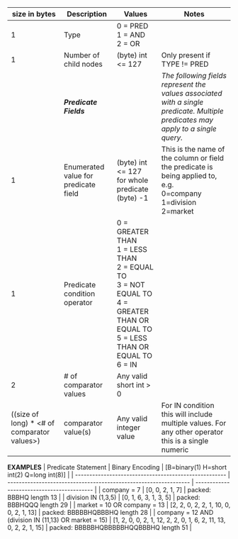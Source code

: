 | size in bytes                                | Description                          | Values                                                                                                                      | Notes                                                                                                                               |
|----------------------------------------------|--------------------------------------|-----------------------------------------------------------------------------------------------------------------------------|-------------------------------------------------------------------------------------------------------------------------------------|
| 1                                            | Type                                 | 0 = PRED<br>1 = AND<br>2 = OR                                                                                               |                                                                                                                                     |
| 1                                            | Number of child nodes                | (byte) int <= 127                                                                                                           | Only present if TYPE != PRED                                                                                                        |
|                                              | <I><B>Predicate Fields               |                                                                                                                             | <I>The following fields represent the values associated with a single predicate. Multiple predicates may apply to a single query.   |
| 1                                            | Enumerated value for predicate field | (byte) int <= 127<br>for whole predicate (byte) -1                                                                          | This is the name of the column or field the predicate is being applied to, e.g.<br>0=company<br>1=division<br>2=market<br>          |
| 1                                            | Predicate condition operator         | 0 = GREATER THAN<br>1 = LESS THAN<br>2 = EQUAL TO<br>3 = NOT EQUAL TO<br>4 = GREATER THAN OR EQUAL TO<br>5 = LESS THAN OR EQUAL TO<br>6 = IN |                                                                                                                                     |
| 2                                            | \# of comparator values              | Any valid short int > 0                                                                                                     |                                                                                                                                     |
| ((size of long) \* <# of comparator values>) | comparator value(s)                  | Any valid integer value                                                                                                     | For IN condition this will include multiple values. For any other operator this is a single numeric                                 |

<B>EXAMPLES</B>
| Predicate Statement                                   | Binary Encoding                                                  | [B=binary(1) H=short int(2) Q=long int(8)] |
| ----------------------------------------------------- | ---------------------------------------------------------------- | ------------------------------------------ |
| company = 7                                           | [0, 0, 2, 1, 7]                                                  | packed: BBBHQ length 13                    |
| division IN (1,3,5)                                   | [0, 1, 6, 3, 1, 3, 5]                                            | packed: BBBHQQQ length 29                  |
| market = 10 OR company = 13                           | [2, 2, 0, 2, 2, 1, 10, 0, 0, 2, 1, 13]                           | packed: BBBBBHQBBBHQ length 28             |
| company = 12 AND (division IN (11,13) OR market = 15) | [1, 2, 0, 0, 2, 1, 12, 2, 2, 0, 1, 6, 2, 11, 13, 0, 2, 2, 1, 15] | packed: BBBBBHQBBBBBHQQBBBHQ length 51     |

